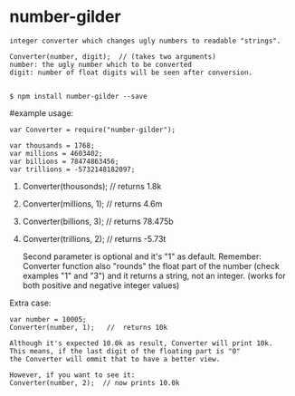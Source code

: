 # number-gilder


    integer converter which changes ugly numbers to readable "strings".
    
    Converter(number, digit);  // (takes two arguments)
    number: the ugly number which to be converted
    digit: number of float digits will be seen after conversion.


    $ npm install number-gilder --save


#example usage:

    var Converter = require("number-gilder");

    var thousands = 1768;
    var millions = 4603402;
    var billions = 78474863456;
    var trillions = -5732148182097;


1) Converter(thousonds);      //  returns 1.8k 
2) Converter(millions, 1);    //  returns 4.6m
3) Converter(billions, 3);    //  returns 78.475b
4) Converter(trillions, 2);   //  returns -5.73t


    Second parameter is optional and it's "1" as default.
    Remember: Converter function also "rounds" the float part of the number 
    (check examples "1" and "3") and it returns a string, not an integer. 
    (works for both positive and negative integer values)


Extra case:


    var number = 10005;
    Converter(number, 1);   //  returns 10k 

    Although it's expected 10.0k as result, Converter will print 10k. 
    This means, if the last digit of the floating part is "0" 
    the Converter will ommit that to have a better view.
    
    However, if you want to see it:
    Converter(number, 2);  // now prints 10.0k

